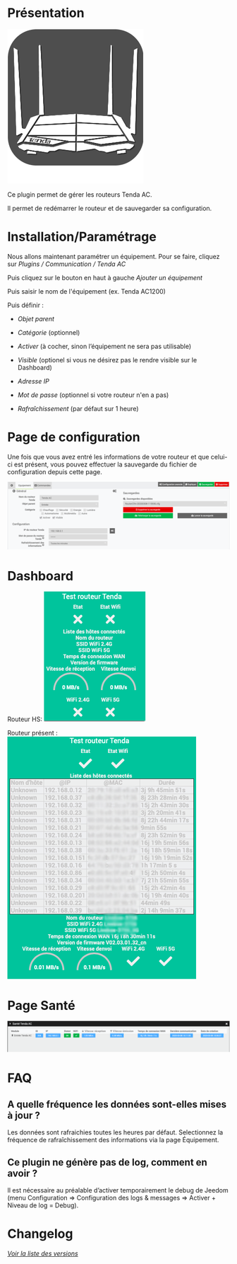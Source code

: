 Présentation
============

![Logo plugin](../images/tendaac_icon.png "Logo plugin")

Ce plugin permet de gérer les routeurs Tenda AC.

Il permet de redémarrer le routeur et de sauvegarder sa configuration.

Installation/Paramétrage
========================

Nous allons maintenant paramétrer un équipement. Pour se faire, cliquez sur *Plugins / Communication / Tenda AC*

Puis cliquez sur le bouton en haut à gauche *Ajouter un équipement*

Puis saisir le nom de l'équipement (ex. Tenda AC1200)

Puis définir :

-   *Objet parent*

-   *Catégorie* (optionnel)

-   *Activer* (à cocher, sinon l’équipement ne sera pas utilisable)

-   *Visible* (optionel si vous ne désirez pas le rendre visible sur le Dashboard)

-   *Adresse IP*

-   *Mot de passe* (optionnel si votre routeur n'en a pas)

-   *Rafraîchissement* (par défaut sur 1 heure)

Page de configuration
=========

Une fois que vous avez entré les informations de votre routeur et que celui-ci est présent, vous pouvez effectuer la sauvegarde du fichier de configuration depuis cette page.

![Page de configuration](../images/tendaac_screenshot1.png "Page de configuration")

Dashboard
=========

Routeur HS:
![Dashboard HS](../images/Dashboard.png "Dashboard HS")

Routeur présent :
![Dashboard OK](../images/Dashboard2.png "Dashboard OK")

Page Santé
==========

![Page Santé](../images/tendaac_screenshot2.png "Page Santé")


FAQ
===

A quelle fréquence les données sont-elles mises à jour ?
-------------------------------------------------------

Les données sont rafraichies toutes les heures par défaut.
Selectionnez la fréquence de rafraîchissement des informations via la page Équipement.

Ce plugin ne génère pas de log, comment en avoir ?
--------------------------------------------------
Il est nécessaire au préalable d’activer temporairement le debug de Jeedom (menu Configuration ⇒ Configuration des logs & messages ⇒ Activer + Niveau de log = Debug).

Changelog
=========

*[Voir la liste des versions](changelog.md)*
